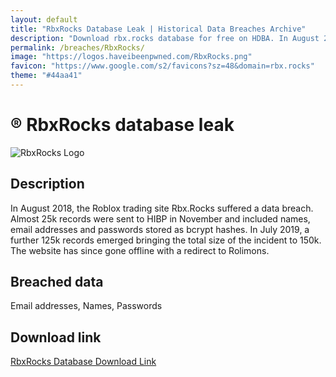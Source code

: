 ```yaml
---
layout: default
title: "RbxRocks Database Leak | Historical Data Breaches Archive"
description: "Download rbx.rocks database for free on HDBA. In August 2018, the Roblox trading site RbxRocks suffered a data breach. You can download the entire database for free on HDBA."
permalink: /breaches/RbxRocks/
image: "https://logos.haveibeenpwned.com/RbxRocks.png"
favicon: "https://www.google.com/s2/favicons?sz=48&domain=rbx.rocks"
theme: "#44aa41"
---
```


# ®️ RbxRocks database leak

![RbxRocks Logo](https://logos.haveibeenpwned.com/RbxRocks.png)

## Description

In August 2018, the Roblox trading site Rbx.Rocks suffered a data breach. Almost 25k records were sent to HIBP in November and included names, email addresses and passwords stored as bcrypt hashes. In July 2019, a further 125k records emerged bringing the total size of the incident to 150k. The website has since gone offline with a redirect to Rolimons.

## Breached data

Email addresses, Names, Passwords

## Download link

<a href="https://redirect.trace.rip/?url=https://buzzheavier.com/m5xlozeypzxi" target="_blank" rel="noopener">RbxRocks Database Download Link</a>
